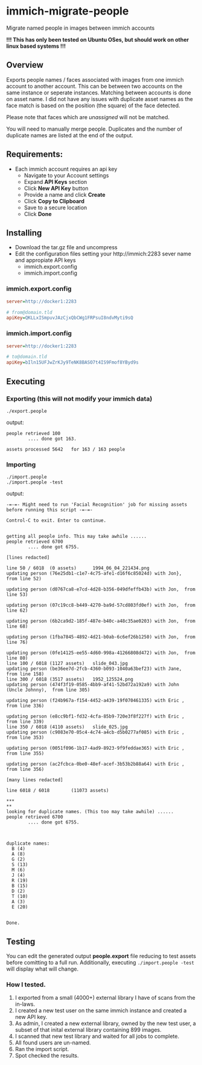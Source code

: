# immich-migrate-people
Migrate named people in images between immich accounts

**!!! This has only been tested on Ubuntu OSes, but should work on other linux based systems !!!**

## Overview
Exports people names / faces associated with images from one immich account to another account. This can be between two accounts on the same instance or seperate instances. Matching between accounts is done on asset name. I did not have any issues with duplicate asset names as the face match is based on the position (the square) of the face detected.

Please note that faces which are *unassigned* will not be matched.

You will need to manually merge people.  Duplicates and the number of duplicate names are listed at the end of the output.

## Requirements:
- Each immich account requires an api key
   - Navigate to your Account settings
   - Expand **API Keys** section
   - Click **New API Key** button
   - Provide a name and click **Create**
   - Click **Copy to Clipboard**
   - Save to a secure location
   - Click **Done**
## Installing
- Download the tar.gz file and uncompress
- Edit the configuration files setting your http://immich:2283 sever name and appropiate API keys
  - immich.export.config
  - immich.import.config


### immich.export.config
```ini
server=http://docker1:2283

# from@domain.tld
apiKey=QKLLxISmpuvJAzCjxQbCWg1FRPsuI8ndvMyti9sQ

```

### immich.import.config
```ini
server=http://docker1:2283

# to@domain.tld
apiKey=bIln15UFJwZrKJy9TeNK8BASO7t4IS9Fmof8YByd9s

```

## Executing
### Exporting (this will not modify your immich data)
```
./export.people
```

output:
~~~ getting all people info. This may take awhile ......
people retrieved 100
        .... done got 163.

assets processed 5642   for 163 / 163 people
~~~

### Importing
```
./import.people
./import.people -test
```

output:
```
-=-=- Might need to run 'Facial Recognition' job for missing assets before running this script -=-=-

Control-C to exit. Enter to continue.


getting all people info. This may take awhile ......
people retrieved 6700
        .... done got 6755.

[lines redacted]

line 50 / 6018  (0 assets)      1994_06_04_221434.png
updating person (76e25db1-c1e7-4c75-afe1-d16f6c85024d) with Jon},  from line 52)

updating person (d0767ca8-e7cd-4d28-b356-049dfeffb43b) with Jon,  from line 53)

updating person (07c19cc8-b449-4270-ba9d-57cd803fd0ef) with Jon,  from line 62)

updating person (6b2ca9d2-185f-487e-b40c-a48c35ae0203) with Jon,  from line 68)

updating person (1fba7845-4892-4d21-b0ab-6c6ef26b1250) with Jon,  from line 76)

updating person (0fe14125-ee55-4d60-998a-41266808d472) with Jon,  from line 80)
line 100 / 6018 (1127 assets)   slide_043.jpg
updating person (be36ee7d-2fcb-4360-b093-1040a63bef23) with Jane,  from line 158)
line 300 / 6018 (3517 assets)   1952_125524.png
updating person (474f3f19-0585-4bb9-af41-52bd72a192a9) with John  (Uncle Johnny),  from line 305)

updating person (f24b967a-f154-4452-a439-19f070461335) with Eric ,  from line 336)

updating person (e8cc9bf1-fd32-4cfa-85b9-720e3f8f227f) with Eric ,  from line 339)
line 350 / 6018 (4110 assets)   slide_025.jpg
updating person (c9083e70-05c4-4c74-a4cb-d5b0277af085) with Eric ,  from line 353)

updating person (0051f096-1b17-4ad9-8923-9f9feddae365) with Eric ,  from line 355)

updating person (ac2fcbca-0be0-48ef-acef-3b53b2b88a64) with Eric ,  from line 356)

[many lines redacted]

line 6018 / 6018        (11073 assets)

***
**
looking for duplicate names. (This too may take awhile) ......
people retrieved 6700
        .... done got 6755.



duplicate names:
  B (4)
  A (8)
  G (2)
  S (13)
  M (6)
  J (4)
  R (19)
  B (15)
  D (2)
  T (10)
  A (3)
  E (20)


Done.
```


## Testing
You can edit the generated output **people.export** file reducing to test assets before comitting to a full run.
Additionally, executing ```./import.people -test``` will display what will change.

### How I tested.
1. I exported from a small (4000+) external library I have of scans from the in-laws.
2. I created a new test user on the same immich instance and created a new API key.
3. As admin, I created a new external library, owned by the new test user, a subset of that inital external library containing 899 images.
4. I scanned that new test library and waited for all jobs to complete.
5. All found users are un-named.
6. Ran the import script.
7. Spot checked the results.
   

